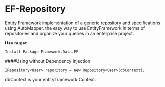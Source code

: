 # EF-Repository
Entity Framework implementation of a generic repository and specifications using AutoMapper. 
the easy way to use EntityFramework in terms of repositories and organize your queries in an enterprise project. 

**Use nuget**
```
Install-Package Framework.Data.EF
```

####Using without Dependency Injection
```
IRepository<User> repository = new Repository<User>(dbContext);
```
dbContext is your entity framework Context. 
